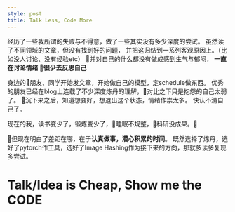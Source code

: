 ```yaml
---
style: post
title: Talk Less, Code More
---
```



经历了一些我所谓的失败与不得意，做了一些其实没有多少深度的尝试。
虽然读了不同领域的文章，但没有找到好的问题，
并把这归结到一系列客观原因上。（比如没人讨论、没有经验etc）
并对自己的什么都没有做成感到生气与郁闷，
**一直在讨论情绪 很少去反思自己**

身边的朋友、同学开始发文章，开始做自己的模型，定schedule做东西。
优秀的朋友已经在blog上连载了不少深度炼丹的理解，对比之下只是抱怨的自己太弱了。
沉下来之后，知道想变好，想退出这个状态，情绪作祟太多。
快认不清自己了。


现在的我，读书变少了，锻炼变少了，睡眠不规整，科研没成果。

但现在明白了差距在哪，在于**认真做事，潜心积累的时间**。
既然选择了炼丹，选好了pytorch作工具，选好了Image Hashing作为接下来的方向，那就多读多复现多尝试。


# Talk/Idea is Cheap, Show me the CODE